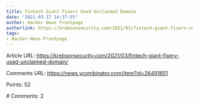 ```yaml
---
title: Fintech Giant Fiserv Used Unclaimed Domain
date: "2021-03-17 14:37:55"
author: Hacker News Frontpage
authorlink: https://krebsonsecurity.com/2021/03/fintech-giant-fiserv-used-unclaimed-domain/
tags:
- Hacker-News-Frontpage
---
```


<p>Article URL: <a href="https://krebsonsecurity.com/2021/03/fintech-giant-fiserv-used-unclaimed-domain/">https://krebsonsecurity.com/2021/03/fintech-giant-fiserv-used-unclaimed-domain/</a></p>
<p>Comments URL: <a href="https://news.ycombinator.com/item?id=26491851">https://news.ycombinator.com/item?id=26491851</a></p>
<p>Points: 52</p>
<p># Comments: 2</p>

